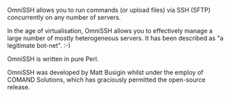 OmniSSH allows you to run commands (or upload files) via SSH (SFTP) concurrently on any number of servers.

In the age of virtualisation, OmniSSH allows you to effectively manage a large number of mostly heterogeneous servers.  It has been described as "a legitimate bot-net". :-)

OmniSSH is written in pure Perl.

OmniSSH was developed by Matt Busigin whilst under the employ of COMAND Solutions, which has graciously permitted the open-source release.